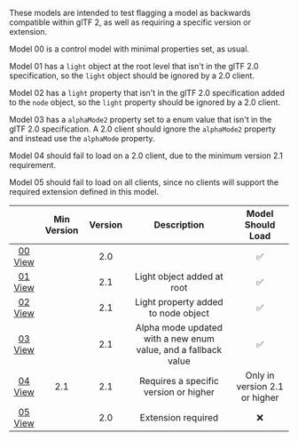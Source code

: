 These models are intended to test flagging a model as backwards compatible within glTF 2, as well as requiring a specific version or extension.  

Model 00 is a control model with minimal properties set, as usual.  

Model 01 has a `light` object at the root level that isn't in the glTF 2.0 specification,
so the `light` object should be ignored by a 2.0 client.  

Model 02 has a `light` property that isn't in the glTF 2.0 specification added to the `node` object,
so the `light` property should be ignored by a 2.0 client.  

Model 03 has a `alphaMode2` property set to a enum value that isn't in the glTF 2.0 specification.
A 2.0 client should ignore the `alphaMode2` property and instead use the `alphaMode` property.  

Model 04 should fail to load on a 2.0 client, due to the minimum version 2.1 requirement.  

Model 05 should fail to load on all clients, since no clients will support the required extension defined in this model.  

|   | Min Version | Version | Description | Model Should Load |
| :---: | :---: | :---: | :---: | :---: |
| [00](Compatibility_00.gltf)<br>[View](https://bghgary.github.io/glTF-Assets-Viewer/?folder=0&model=0) |   | 2.0 |   | :white_check_mark: |
| [01](Compatibility_01.gltf)<br>[View](https://bghgary.github.io/glTF-Assets-Viewer/?folder=0&model=1) |   | 2.1 | Light object added at root | :white_check_mark: |
| [02](Compatibility_02.gltf)<br>[View](https://bghgary.github.io/glTF-Assets-Viewer/?folder=0&model=2) |   | 2.1 | Light property added to node object | :white_check_mark: |
| [03](Compatibility_03.gltf)<br>[View](https://bghgary.github.io/glTF-Assets-Viewer/?folder=0&model=3) |   | 2.1 | Alpha mode updated with a new enum value, and a fallback value | :white_check_mark: |
| [04](Compatibility_04.gltf)<br>[View](https://bghgary.github.io/glTF-Assets-Viewer/?folder=0&model=4) | 2.1 | 2.1 | Requires a specific version or higher | Only in version 2.1 or higher |
| [05](Compatibility_05.gltf)<br>[View](https://bghgary.github.io/glTF-Assets-Viewer/?folder=0&model=5) |   | 2.0 | Extension required | :x: |

